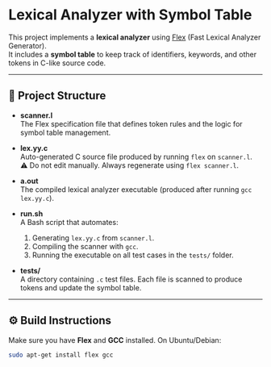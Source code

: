 # Lexical Analyzer with Symbol Table

This project implements a **lexical analyzer** using [Flex](https://github.com/westes/flex) (Fast Lexical Analyzer Generator).  
It includes a **symbol table** to keep track of identifiers, keywords, and other tokens in C-like source code.

---

## 📂 Project Structure

- **scanner.l**  
  The Flex specification file that defines token rules and the logic for symbol table management.

- **lex.yy.c**  
  Auto-generated C source file produced by running `flex` on `scanner.l`.  
  ⚠️ Do not edit manually. Always regenerate using `flex scanner.l`.

- **a.out**  
  The compiled lexical analyzer executable (produced after running `gcc lex.yy.c`).

- **run.sh**  
  A Bash script that automates:  
  1. Generating `lex.yy.c` from `scanner.l`.  
  2. Compiling the scanner with `gcc`.  
  3. Running the executable on all test cases in the `tests/` folder.

- **tests/**  
  A directory containing `.c` test files. Each file is scanned to produce tokens and update the symbol table.

---

## ⚙️ Build Instructions

Make sure you have **Flex** and **GCC** installed. On Ubuntu/Debian:

```bash
sudo apt-get install flex gcc
